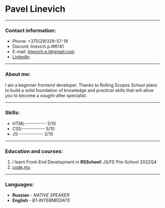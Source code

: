 # Pavel Linevich

***

### Contact information:
* Phone: +375(29)329-57-19
* Discord: linevich.p.l#6141
* E-mail: linevich.p.l@gmail.com
* [LinkedIn](https://www.linkedin.com/in/pavel-linevich-0b09a5216/)

***

### About me:
I am a beginner frontend developer. Thanks to
Rolling Scopes School plans to build a solid foundation of knowledge and practical skills that will allow you to become a sought-after specialist.

***

### Skills:

* HTML----------- 5/10
* CSS------------ 5/10
* JS------------- 2/10

***

### Education and courses:
1. I learn Front-End Development in **RSSchool**! JS/FE Pre-School 2022Q4
5. [code.mu](https://code.mu/)

***

### Languages:
* **Russian** - _NATIVE SPEAKER_
* **English** - _B1-INTERMEDIATE_
